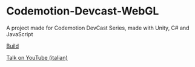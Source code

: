 # Codemotion-Devcast-WebGL

A project made for Codemotion DevCast Series, made with Unity, C# and JavaScript

[Build](https://github.com/rosarioterranova/codemotion-devcast-webgl/tree/main/unity/Build)

[Talk on YouTube (italian)](https://www.youtube.com/watch?v=mGz9nV5Qa_k)
